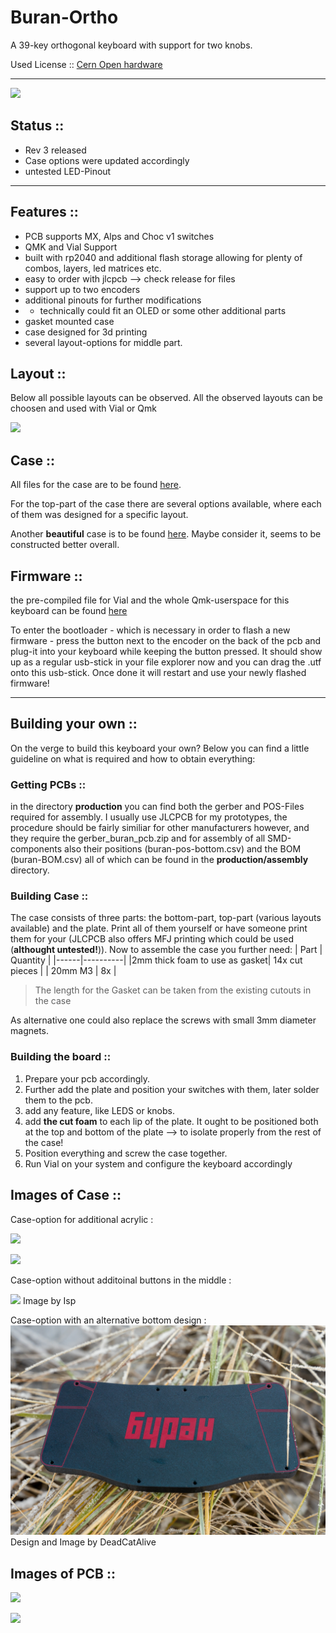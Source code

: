 # Buran-Ortho
A 39-key orthogonal keyboard with support for two knobs. 

Used License :: [Cern Open hardware](/LICENSE)

---

![](/images/banner_pcb.JPG)

## Status :: 
- Rev 3 released
- Case options were updated accordingly 
- untested LED-Pinout 

---

## Features :: 
- PCB supports MX, Alps and Choc v1 switches  
- QMK and Vial Support
- built with rp2040 and additional flash storage allowing for plenty of combos, layers, led matrices etc.
- easy to order with jlcpcb --> check release for files 
- support up to two encoders 
- additional pinouts for further modifications 
- - technically could fit an OLED or some other additional parts
- gasket mounted case
- case designed for 3d printing 
- several layout-options for middle part.

## Layout :: 
Below all possible layouts can be observed. All the observed layouts can be choosen and used with Vial or Qmk 

![](/images/layout_options.png)


## Case :: 
All files for the case are to be found [here](/case/). 

For the top-part of the case there are several options available, where each of them was designed for a specific layout. 

Another **beautiful** case is to be found [here](https://github.com/subottimale/Buran-Bofa-case). Maybe consider it, seems to be constructed better overall.

## Firmware :: 

the pre-compiled file for Vial and the whole Qmk-userspace for this keyboard can be found [here](/firmware/)

To enter the bootloader - which is necessary in order to flash a new firmware - press the button next to the encoder on the back of the pcb and plug-it into your keyboard while keeping the button pressed. It should show up as a regular usb-stick in your file explorer now and you can drag the .utf onto this usb-stick. Once done it will restart and use your newly flashed firmware!

--- 

## Building your own :: 

On the verge to build this keyboard your own?
Below you can find a little guideline on what is required and how to obtain everything: 

### Getting PCBs ::
in the directory **production** you can find both the gerber and POS-Files required for assembly. 
I usually use JLCPCB for my prototypes, the procedure should be fairly similiar for other manufacturers however, and they require the gerber_buran_pcb.zip and for assembly of all SMD-components also their positions (buran-pos-bottom.csv) and the BOM (buran-BOM.csv) all of which can be found in the **production/assembly** directory. 

### Building Case :: 
The case consists of three parts: the bottom-part, top-part (various layouts available) and the plate. 
Print all of them yourself or have someone print them for your (JLCPCB also offers MFJ printing which could be used (**althought untested!**)).
Now to assemble the case you further need:
| Part | Quantity |
|------|----------|
|2mm thick foam to use as gasket| 14x cut pieces | 
| 20mm M3 | 8x | 

> The length for the Gasket can be taken from the existing cutouts in the case 

As alternative one could also replace the screws with small 3mm diameter magnets. 

### Building the board ::
1. Prepare your pcb accordingly. 
2. Further add the plate and position your switches with them, later solder them to the pcb. 
3. add any feature, like LEDS or knobs. 
4. add **the cut foam** to each lip of the plate. It ought to be positioned both at the top and bottom of the plate --> to isolate properly from the rest of the case!
5. Position everything and screw the case together. 
6. Run Vial on your system and configure the keyboard accordingly 

## Images of Case :: 

Case-option for additional acrylic : 

![](/images/buran-acryl.jpg)

![](/images/buran-back.jpg)

Case-option without additoinal buttons in the middle : 

![](/images/buran-no-acryl-isp.jpg) 
Image by Isp 

Case-option with an alternative bottom design :
![](/images/alternative_bottom.jpg)
Design and Image by DeadCatAlive

## Images of PCB :: 

![](/images/pcb_front.JPG)

![](/images/pcb_back.JPG)






